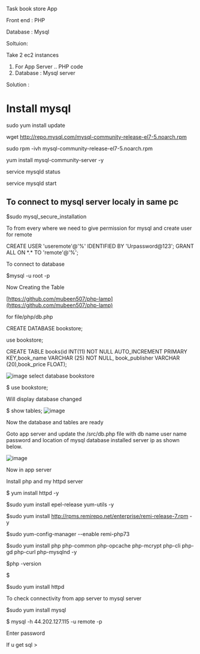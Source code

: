 Task book store App

Front end : PHP

Database : Mysql

Soltuion:

Take 2 ec2 instances

1. For App Server .. PHP code
2. Database : Mysql server

Solution :

# Install mysql

sudo yum install update

wget http://repo.mysql.com/mysql-community-release-el7-5.noarch.rpm

sudo rpm -ivh mysql-community-release-el7-5.noarch.rpm

yum install mysql-community-server -y

service mysqld status

service mysqld start

## To connect to mysql server localy in same pc

$sudo mysql\_secure\_installation

To from every where we need to give permission for mysql and create user for remote

CREATE USER 'useremote'@'%' IDENTIFIED BY 'Urpassword@123';
GRANT ALL ON \*.\* TO 'remote'@'%';

To connect to database

$mysql -u root -p

Now Creating the Table

[https://github.com/mubeen507/php-lamp](https://github.com/mubeen507/php-lamp)

for file/php/db.php

CREATE DATABASE bookstore;

use bookstore;

CREATE TABLE books(id INT(11) NOT NULL AUTO\_INCREMENT PRIMARY KEY,book\_name VARCHAR (25) NOT NULL, book\_publisher VARCHAR (20),book\_price FLOAT);

![image](https://github.com/arjunedify/Arjun/assets/130965749/77b7d98d-9cca-4eaf-80d1-3dd76ae169e0)
select database bookstore

$ use bookstore;

Will display database changed

$ show tables;
![image](https://github.com/arjunedify/Arjun/assets/130965749/6875647a-4bc4-4a44-b21c-77a8b16d4056)

Now the database and tables are ready

Goto app server and update the /src/db.php file with db name user name password and location of mysql database installed server ip as shown below.

![image](https://github.com/arjunedify/Arjun/assets/130965749/2883f462-e327-45d1-b4a8-6207bc627525)

Now in app server

Install php and my httpd server

$ yum install httpd -y

$sudo yum install epel-release yum-utils -y

$sudo yum install http://rpms.remirepo.net/enterprise/remi-release-7.rpm -y

$sudo yum-config-manager --enable remi-php73

$sudo yum install php php-common php-opcache php-mcrypt php-cli php-gd php-curl php-mysqlnd -y

$php -version

$

$sudo yum install httpd

To check connectivity from app server to mysql server

$sudo yum install mysql

$ mysql -h 44.202.127.115 -u remote -p

Enter password

If u get sql \>
